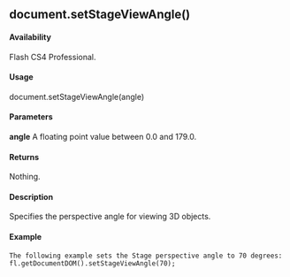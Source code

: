 ## document.setStageViewAngle()

#### Availability

Flash CS4 Professional.

#### Usage

document.setStageViewAngle(angle)

#### Parameters

**angle** A floating point value between 0.0 and 179.0.

#### Returns

Nothing.

#### Description

Specifies the perspective angle for viewing 3D objects.

#### Example

```
The following example sets the Stage perspective angle to 70 degrees:
fl.getDocumentDOM().setStageViewAngle(70);

```